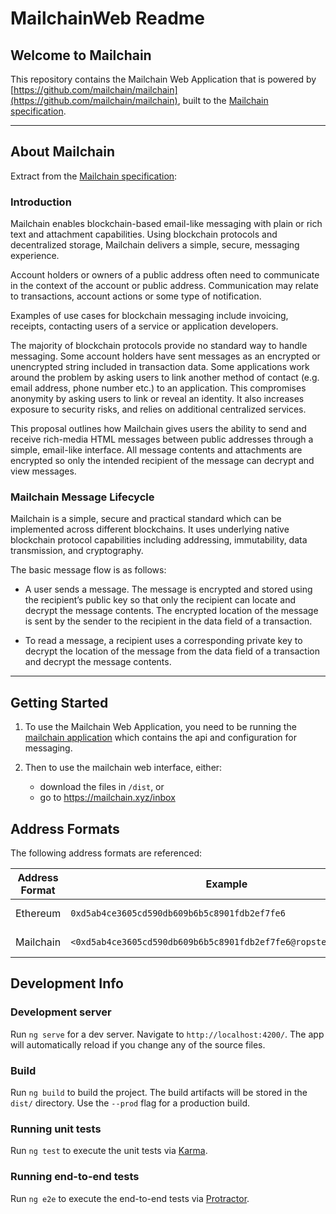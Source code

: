 # MailchainWeb Readme


<!-- @import "[TOC]" {cmd="toc" depthFrom=1 depthTo=6 orderedList=false} -->
## Welcome to Mailchain

This repository contains the Mailchain Web Application that is powered by [https://github.com/mailchain/mailchain](https://github.com/mailchain/mailchain), built to the [Mailchain specification](https://github.com/mailchain/mailchain-specification).

---

## About Mailchain ###
Extract from the [Mailchain specification](https://github.com/mailchain/mailchain-specification):

### Introduction ###
Mailchain enables blockchain-based email-like messaging with plain or rich text and attachment capabilities. Using blockchain protocols and decentralized storage, Mailchain delivers a simple, secure, messaging experience.

Account holders or owners of a public address often need to communicate in the context of the account or public address. Communication may relate to transactions, account actions or some type of notification.

Examples of use cases for blockchain messaging include invoicing, receipts, contacting users of a service or application developers.

The majority of blockchain protocols provide no standard way to handle messaging. Some account holders have sent messages as an encrypted or unencrypted string included in transaction data. Some applications work around the problem by asking users to link another method of contact (e.g. email address, phone number etc.) to an application. This compromises anonymity by asking users to link or reveal an identity. It also increases exposure to security risks, and relies on additional centralized services.

This proposal outlines how Mailchain gives users the ability to send and receive rich-media HTML messages between public addresses through a simple, email-like interface. All message contents and attachments are encrypted so only the intended recipient of the message can decrypt and view messages.

### Mailchain Message Lifecycle ###

Mailchain is a simple, secure and practical standard which can be implemented across different blockchains. It uses underlying native blockchain protocol capabilities including addressing, immutability, data transmission, and cryptography.

The basic message flow is as follows:

* A user sends a message. The message is encrypted and stored using the recipient’s public key so that only the recipient can locate and decrypt the message contents. The encrypted location of the message is sent by the sender to the recipient in the data field of a transaction.

* To read a message, a recipient uses a corresponding private key to decrypt the location of the message from the data field of a transaction and decrypt the message contents.

---

## Getting Started

1. To use the Mailchain Web Application, you need to be running the [mailchain application](https://github.com/mailchain/mailchain) which contains the api and configuration for messaging.

2. Then to use the mailchain web interface, either:

    * download the files in `/dist`, or
    * go to https://mailchain.xyz/inbox

## Address Formats

The following address formats are referenced:

| Address Format | Example | Notes |
| --- | --- | --- |
| Ethereum | `0xd5ab4ce3605cd590db609b6b5c8901fdb2ef7fe6` | Case insensitive |
| Mailchain | `<0xd5ab4ce3605cd590db609b6b5c8901fdb2ef7fe6@ropsten.ethereum>` | Case insensitive |

## Development Info

### Development server

Run `ng serve` for a dev server. Navigate to `http://localhost:4200/`. The app will automatically reload if you change any of the source files.

### Build

Run `ng build` to build the project. The build artifacts will be stored in the `dist/` directory. Use the `--prod` flag for a production build.

### Running unit tests

Run `ng test` to execute the unit tests via [Karma](https://karma-runner.github.io).

### Running end-to-end tests

Run `ng e2e` to execute the end-to-end tests via [Protractor](http://www.protractortest.org/).


